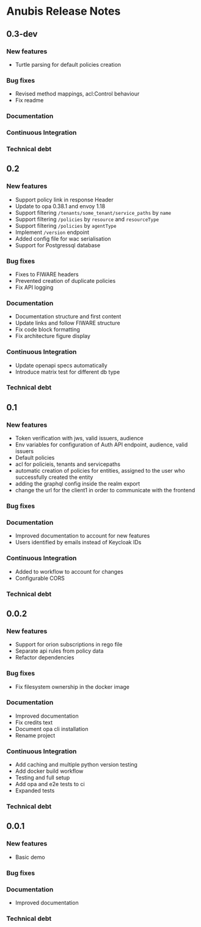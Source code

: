 # Anubis Release Notes

## 0.3-dev

### New features

- Turtle parsing for default policies creation

### Bug fixes

- Revised method mappings, acl:Control behaviour
- Fix readme

### Documentation

### Continuous Integration

### Technical debt

## 0.2

### New features

- Support policy link in response Header
- Update to opa 0.38.1 and envoy 1.18
- Support filtering `/tenants/some_tenant/service_paths` by `name`
- Support filtering `/policies` by `resource` and `resourceType`
- Support filtering `/policies` by `agentType`
- Implement `/version` endpoint
- Added config file for wac serialisation
- Support for Postgressql database

### Bug fixes

- Fixes to FIWARE headers
- Prevented creation of duplicate policies
- Fix API logging

### Documentation

- Documentation structure and first content
- Update links and follow FIWARE structure
- Fix code block formatting
- Fix architecture figure display

### Continuous Integration

- Update openapi specs automatically
- Introduce matrix test for different db type

### Technical debt

## 0.1

### New features

- Token verification with jws, valid issuers, audience
- Env variables for configuration of Auth API endpoint, audience, valid issuers
- Default policies
- acl for policieis, tenants and servicepaths
- automatic creation of policies for entities, assigned to the user who
  successfully created the entity
- adding the graphql config inside the realm export
- change the url for the client1 in order to communicate with the frontend

### Bug fixes

### Documentation

- Improved documentation to account for new features
- Users identified by emails instead of Keycloak IDs

### Continuous Integration

- Added to workflow to account for changes
- Configurable CORS

### Technical debt

## 0.0.2

### New features

- Support for orion subscriptions in rego file
- Separate api rules from policy data
- Refactor dependencies

### Bug fixes

- Fix filesystem ownership in the docker image

### Documentation

- Improved documentation
- Fix credits text
- Document opa cli installation
- Rename project

### Continuous Integration

- Add caching and multiple python version testing
- Add docker build workflow
- Testing and full setup
- Add opa and e2e tests to ci
- Expanded tests

### Technical debt

## 0.0.1

### New features

- Basic demo

### Bug fixes

### Documentation

- Improved documentation

### Technical debt
